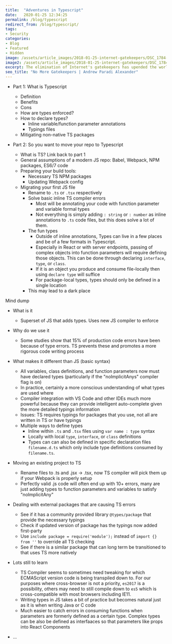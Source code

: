 ```yaml
---
title:  "Adventures in Typescript"
date:   2020-01-25 12:34:25
permalink: /blog/typescript
redirect_from: /blog/typescript/
tags:
- Security
categories:
- Blog
- Featured
- Hidden
image: /assets/article_images/2018-01-25-internet-gatekeepers/DSC_1784-2500c.png
image2: /assets/article_images/2018-01-25-internet-gatekeepers/DSC_1784-500c.png
excerpt: The elimination of Internet's gatekeepers has upended the world, here's how it happened.
seo_title: "No More Gatekeepers | Andrew Paradi Alexander"
---
```


- Part 1: What is Typescript
    - Definition
    - Benefits
    - Cons
    - How are types enforced?
    - How to declare types?
        - Inline variable/function parameter annotations
        - Typings files
    - Mitigating non-native TS packages

- Part 2: So you want to move your repo to Typescript
    - What is TS? Link back to part 1
    - General assumptions of a modern JS repo: Babel, Webpack, NPM packages, ES6/7 code
    - Preparing your build tools:
        - Necessary TS NPM packages
        - Updating Webpack config
    - Migrating your first JS file
        - Rename to `.ts` or `.tsx` respectively
        - Solve basic inline TS compiler errors
            - Most will be annotating your code with function parameter and variable formal types
            - Not everything is simply adding `: string` or `: number` as inline annotations to `.ts` code files, but this does solve a lot of them.
        - The fun types
            - Outside of inline annotations, Types can live in a few places and be of a few formats in Typescript.
            - Especially in React or with server endpoints, passing of complex objects into function parameters will require defining those objects. This can be done through declaring `interface`, `type`, or `class`.
            - If it is an object you produce and consume file-locally then using `declare type` will suffice
            - For package-local types, types should only be defined in a single location
        - This may lead to a dark place












Mind dump

- What is it
    - Superset of JS that adds types. Uses new JS compiler to enforce
- Why do we use it
    - Some studies show that 15% of production code errors have been because of type errors. TS prevents these and promotes a more rigorous code writing process
- What makes it different than JS (basic syntax)
    - All variables, class definitions, and function parameters now must have declared types (particularly if the "noImplicitAnys" compiler flag is on)
    - In practice, certainly a more conscious understanding of what types are used where
    - Compiler integration with VS Code and other IDEs much more powerful because they can provide intelligent auto-complete given the more detailed typings information
    - Issues: TS requires typings for packages that you use, not all are written in TS or have typings
    - Multiple ways to define types
        - Inline within `.ts` and `.tsx` files using `var name : type` syntax
        - Locally with local `type`, `interface`, or `class` definitions
        - Types can can also be defined in specific declaration files `filename.d.ts` which only include type definitions consumed by `filename.ts`.
- Moving an existing project to TS
    - Rename files to .ts and .jsx -> .tsx, now TS compiler will pick them up if your Webpack is properly setup
    - Perfectly valid .js code will often end up with 10+ errors, many are just adding types to function parameters and variables to satisfy "noImplicitAny"
- Dealing with external packages that are causing TS errors
    - See if it has a community provided library `@types/package` that provide the necessary typings
    - Check if updated version of package has the typings now added first-party
    - Use `include package = require('module');` instead of `import {} from ''` to override all TS checking
    - See if there is a similar package that can long term be transitioned to that uses TS more natively
- Lots still to learn
    - TS Compiler seems to sometimes need tweaking for which ECMAScript version code is being transpiled down to. For our purposes where cross-browser is not a priority, `es2017` is a possibility, others may need to still compile down to `es5` which is cross-compatible with most browsers including IE11.
    - Writing types in JS takes a bit of practice but becomes natural just as it is when writing Java or C code
    - Much easier to catch errors in consuming functions when parameters are formerly defined as a certain type. Complex types can be also be defined as interfaaces so that parameters like props into React Components







- ...
